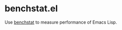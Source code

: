 # benchstat.el
Use [benchstat](https://godoc.org/golang.org/x/perf/cmd/benchstat) to measure performance of Emacs Lisp.
